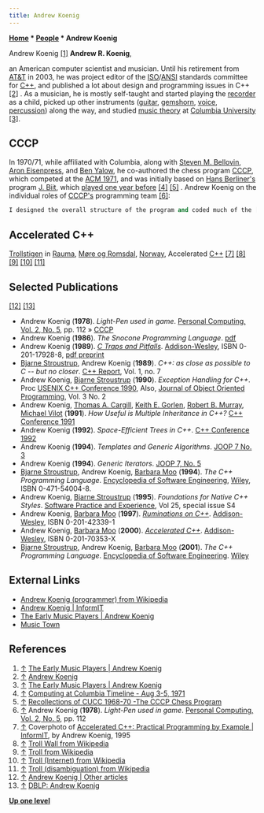 ```yaml
---
title: Andrew Koenig
---
```

**[Home](Home "Home") * [People](People "People") * Andrew Koenig**

[](http://www.earlymusicplayers.org/andybio.html) Andrew Koenig <a id="cite-note-1" href="#cite-ref-1">[1]</a>
**Andrew R. Koenig**,

an American computer scientist and musician. Until his retirement from [AT&T](Bell_Laboratories "Bell Laboratories") in 2003, he was project editor of the [ISO](https://en.wikipedia.org/wiki/International_Organization_for_Standardization)/[ANSI](https://en.wikipedia.org/wiki/American_National_Standards_Institute) standards committee for [C++](Cpp "Cpp"), and published a lot about design and programming issues in C++ <a id="cite-note-2" href="#cite-ref-2">[2]</a> . As a musician, he is mostly self-taught and started playing the [recorder](https://en.wikipedia.org/wiki/Recorder) as a child, picked up other instruments ([guitar](https://en.wikipedia.org/wiki/Guitar), [gemshorn](https://en.wikipedia.org/wiki/Gemshorn), [voice](https://en.wikipedia.org/wiki/Human_voice), [percussion](https://en.wikipedia.org/wiki/Percussion_instrument)) along the way, and studied [music theory](https://en.wikipedia.org/wiki/Music_theory) at [Columbia University](Columbia_University "Columbia University") <a id="cite-note-3" href="#cite-ref-3">[3]</a>.

## CCCP

In 1970/71, while affiliated with Columbia, along with [Steven M. Bellovin](Steven_M._Bellovin "Steven M. Bellovin"), [Aron Eisenpress](Aron_Eisenpress "Aron Eisenpress"), and [Ben Yalow](Ben_Yalow "Ben Yalow"), he co-authored the chess program [CCCP](</CCCP_(US)> "CCCP (US)"), which competed at the [ACM 1971](ACM_1971 "ACM 1971"), and was initially based on [Hans Berliner's](Hans_Berliner "Hans Berliner") program [J. Biit](J._Biit "J. Biit"), which [played one year before](ACM_1970 "ACM 1970") <a id="cite-note-4" href="#cite-ref-4">[4]</a> <a id="cite-note-5" href="#cite-ref-5">[5]</a> .
Andrew Koenig on the individual roles of [CCCP's](</CCCP_(US)> "CCCP (US)") programming team <a id="cite-note-6" href="#cite-ref-6">[6]</a>:

```C++
I designed the overall structure of the program and coded much of the [human interface](User_Interface "User Interface"). [Steve](Steven_M._Bellovin "Steven M. Bellovin") wrote the [tree searching](Search "Search") and [pruning](Pruning "Pruning") routines, [Ben](Ben_Yalow "Ben Yalow") did the [move generation](Move_Generation "Move Generation") and [evaluation routines](Evaluation "Evaluation"), and [Aron](Aron_Eisenpress "Aron Eisenpress") wrote the part of the human interface that made it possible to [enter moves](Entering_Moves "Entering Moves") at a [2250 display](https://en.wikipedia.org/wiki/IBM_2250) with a [light pen](https://en.wikipedia.org/wiki/Light_pen) ...

```

## Accelerated C++

[](http://www.informit.com/store/accelerated-c-plus-plus-practical-programming-by-example-9780201703535)
[Trollstigen](https://en.wikipedia.org/wiki/Trollstigen) in [Rauma](https://en.wikipedia.org/wiki/Rauma,_Norway), [Møre og Romsdal](https://en.wikipedia.org/wiki/M%C3%B8re_og_Romsdal), [Norway](https://en.wikipedia.org/wiki/Norway), Accelerated [C++](Cpp "Cpp") <a id="cite-note-7" href="#cite-ref-7">[7]</a> <a id="cite-note-8" href="#cite-ref-8">[8]</a> <a id="cite-note-9" href="#cite-ref-9">[9]</a> <a id="cite-note-10" href="#cite-ref-10">[10]</a> <a id="cite-note-11" href="#cite-ref-11">[11]</a>

## Selected Publications

<a id="cite-note-12" href="#cite-ref-12">[12]</a> <a id="cite-note-13" href="#cite-ref-13">[13]</a>

- Andrew Koenig (**1978**). *Light-Pen used in game*. [Personal Computing, Vol. 2, No. 5](Personal_Computing#2_5 "Personal Computing"), pp. 112 » [CCCP](</CCCP_(US)> "CCCP (US)")
- Andrew Koenig (**1986**). *The Snocone Programming Language*. [pdf](http://www.acceleratedcpp.com/authors/koenig/bibliography/snocone.pdf)
- Andrew Koenig (**1989**). *[C Traps and Pitfalls](https://en.wikipedia.org/wiki/C_Traps_and_Pitfalls)*. [Addison-Wesley](https://en.wikipedia.org/wiki/Addison-Wesley), ISBN 0-201-17928-8, [pdf preprint](http://literateprogramming.com/ctraps.pdf)
- [Bjarne Stroustrup](Mathematician#Stroustrup "Mathematician"), Andrew Koenig (**1989**). *C++: as close as possible to C -- but no closer*. [C++ Report](https://en.wikipedia.org/wiki/C%2B%2B_Report), Vol. 1, no. 7
- Andrew Koenig, [Bjarne Stroustrup](Mathematician#Stroustrup "Mathematician") (**1990**). *Exception Handling for C++*. Proc [USENIX C++ Conference 1990](http://dblp.dagstuhl.de/db/conf/c++/c++90.html#KoenigS90), Also, [Journal of Object Oriented Programming](http://dl.acm.org/citation.cfm?id=J472), Vol. 3 No. 2
- Andrew Koenig, [Thomas A. Cargill](http://www.profcon.com/profcon/cargill/), [Keith E. Gorlen](Keith_Gorlen "Keith Gorlen"), [Robert B. Murray](http://avaxhome.ws/ebooks/0201563827.html), [Michael Vilot](http://arnetminer.org/viewperson.do?naid=547375&keyword=Michael%20Vilot) (**1991**). *How Useful is Multiple Inheritance in C++?* [C++ Conference 1991](http://www.informatik.uni-trier.de/~ley/db/conf/c++/c++91.html#KoenigCGMV91)
- Andrew Koenig (**1992**). *Space-Efficient Trees in C++*. [C++ Conference 1992](http://dblp.dagstuhl.de/db/conf/c++/c++92.html#Koenig92)
- Andrew Koenig (**1994**). *Templates and Generic Algorithms*. [JOOP 7 No. 3](http://dblp.dagstuhl.de/db/journals/joop/joop7.html#Koenig94b)
- Andrew Koenig (**1994**). *Generic Iterators*. [JOOP 7, No. 5](http://dblp.dagstuhl.de/db/journals/joop/joop7.html#Koenig94d)
- [Bjarne Stroustrup](Mathematician#Stroustrup "Mathematician"), Andrew Koenig, [Barbara Moo](http://www.informit.com/authors/bio.aspx?a=764d4f1b-b868-4115-862e-4fe85e69f321) (**1994**). *The C++ Programming Language*. [Encyclopedia of Software Engineering](http://onlinelibrary.wiley.com/book/10.1002/0471028959), [Wiley](https://en.wikipedia.org/wiki/John_Wiley_%26_Sons), ISBN 0-471-54004-8.
- Andrew Koenig, [Bjarne Stroustrup](Mathematician#Stroustrup "Mathematician") (**1995**). *Foundations for Native C++ Styles*. [Software Practice and Experience](http://onlinelibrary.wiley.com/journal/10.1002/%28ISSN%291097-024X/issues), Vol 25, special issue S4
- Andrew Koenig, [Barbara Moo](http://www.informit.com/authors/bio.aspx?a=764d4f1b-b868-4115-862e-4fe85e69f321) (**1997**). *[Ruminations on C++](http://www.acceleratedcpp.com/authors/koenig/bibliography/ruminations.html)*. [Addison-Wesley](https://en.wikipedia.org/wiki/Addison-Wesley), ISBN 0-201-42339-1
- Andrew Koenig, [Barbara Moo](http://www.informit.com/authors/bio.aspx?a=764d4f1b-b868-4115-862e-4fe85e69f321) (**2000**). *[Accelerated C++](http://www.acceleratedcpp.com/index.html)*. [Addison-Wesley](https://en.wikipedia.org/wiki/Addison-Wesley), ISBN 0-201-70353-X
- [Bjarne Stroustrup](Mathematician#Stroustrup "Mathematician"), Andrew Koenig, [Barbara Moo](http://www.informit.com/authors/bio.aspx?a=764d4f1b-b868-4115-862e-4fe85e69f321) (**2001**). *The C++ Programming Language*. [Encyclopedia of Software Engineering](http://onlinelibrary.wiley.com/book/10.1002/0471028959). [Wiley](https://en.wikipedia.org/wiki/John_Wiley_%26_Sons)

## External Links

- [Andrew Koenig (programmer) from Wikipedia](https://en.wikipedia.org/wiki/Andrew_Koenig_%28programmer%29)
- [Andrew Koenig | InformIT](http://www.informit.com/authors/bio.aspx?a=50d7e43c-64d1-4200-916c-c8b29e712877)
- [The Early Music Players | Andrew Koenig](http://www.earlymusicplayers.org/andybio.html)
- [Music Town](http://www.storynsong.com/musictown/)

## References

1. <a id="cite-ref-1" href="#cite-note-1">↑</a> [The Early Music Players | Andrew Koenig](http://www.earlymusicplayers.org/andybio.html)
1. <a id="cite-ref-2" href="#cite-note-2">↑</a> [Andrew Koenig](http://www.acceleratedcpp.com/authors/koenig/)
1. <a id="cite-ref-3" href="#cite-note-3">↑</a> [The Early Music Players | Andrew Koenig](http://www.earlymusicplayers.org/andybio.html)
1. <a id="cite-ref-4" href="#cite-note-4">↑</a> [Computing at Columbia Timeline - Aug 3-5, 1971](http://www.columbia.edu/cu/computinghistory/index.html#cccp)
1. <a id="cite-ref-5" href="#cite-note-5">↑</a> [Recollections of CUCC 1968-70 -The CCCP Chess Program](http://www.columbia.edu/cu/computinghistory/elliott-frank.html#cccp)
1. <a id="cite-ref-6" href="#cite-note-6">↑</a> Andrew Koenig (**1978**). *Light-Pen used in game*. [Personal Computing, Vol. 2, No. 5](Personal_Computing#2_5 "Personal Computing"), pp. 112
1. <a id="cite-ref-7" href="#cite-note-7">↑</a> Coverphoto of [Accelerated C++: Practical Programming by Example | InformIT](http://www.informit.com/store/accelerated-c-plus-plus-practical-programming-by-example-9780201703535), by Andrew Koenig, 1995
1. <a id="cite-ref-8" href="#cite-note-8">↑</a> [Troll Wall from Wikipedia](https://en.wikipedia.org/wiki/Troll_Wall)
1. <a id="cite-ref-9" href="#cite-note-9">↑</a> [Troll from Wikipedia](https://en.wikipedia.org/wiki/Troll)
1. <a id="cite-ref-10" href="#cite-note-10">↑</a> [Troll (Internet) from Wikipedia](https://en.wikipedia.org/wiki/Troll_%28Internet%29)
1. <a id="cite-ref-11" href="#cite-note-11">↑</a> [Troll (disambiguation) from Wikipedia](https://en.wikipedia.org/wiki/Troll_%28disambiguation%29)
1. <a id="cite-ref-12" href="#cite-note-12">↑</a> [Andrew Koenig | Other articles](http://www.acceleratedcpp.com/authors/koenig/bibliography/other.html)
1. <a id="cite-ref-13" href="#cite-note-13">↑</a> [DBLP: Andrew Koenig](http://dblp.dagstuhl.de/db/indices/a-tree/k/Koenig:Andrew.html)

**[Up one level](People "People")**

